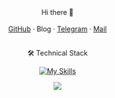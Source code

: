 <div align="center">
Hi there 👋
<br>
<br>
<a href="https://github.com/mice333">GitHub</a> · <a>Blog</a> · <a href="https://t.me/mice333_bot">Telegram</a> · <a href="mailto:nokisev@mail.ru">Mail</a>
<br>
<br>
  
🛠 Technical Stack
<br>


[![My Skills](https://skillicons.dev/icons?i=java,spring,mysql,postgresql,mongodb,hibernate,redis,kafka,docker,git&theme=light)](https://skillicons.dev)

<a href="https://www.codewars.com/users/mice333"><img src="https://www.codewars.com/users/mice333/badges/micro" /></a>
</div>
